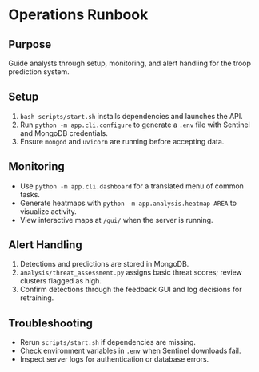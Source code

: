 # Operations Runbook

## Purpose
Guide analysts through setup, monitoring, and alert handling for the troop
prediction system.

## Setup
1. `bash scripts/start.sh` installs dependencies and launches the API.
2. Run `python -m app.cli.configure` to generate a `.env` file with Sentinel and
   MongoDB credentials.
3. Ensure `mongod` and `uvicorn` are running before accepting data.

## Monitoring
- Use `python -m app.cli.dashboard` for a translated menu of common tasks.
- Generate heatmaps with `python -m app.analysis.heatmap AREA` to visualize
  activity.
- View interactive maps at `/gui/` when the server is running.

## Alert Handling
1. Detections and predictions are stored in MongoDB.
2. `analysis/threat_assessment.py` assigns basic threat scores; review clusters
   flagged as high.
3. Confirm detections through the feedback GUI and log decisions for retraining.

## Troubleshooting
- Rerun `scripts/start.sh` if dependencies are missing.
- Check environment variables in `.env` when Sentinel downloads fail.
- Inspect server logs for authentication or database errors.
